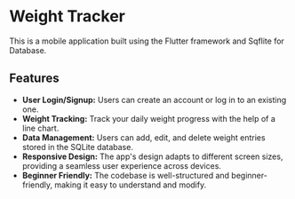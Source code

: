 
# Weight Tracker

This is a mobile application built using the Flutter framework and Sqflite for Database.

## Features

- **User Login/Signup:** Users can create an account or log in to an existing one.
- **Weight Tracking:** Track your daily weight progress with the help of a line chart.
- **Data Management:** Users can add, edit, and delete weight entries stored in the SQLite database.
- **Responsive Design:** The app's design adapts to different screen sizes, providing a seamless user experience across devices.
- **Beginner Friendly:** The codebase is well-structured and beginner-friendly, making it easy to understand and modify.
